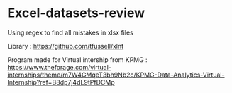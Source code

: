 # Excel-datasets-review
Using regex to find all mistakes in xlsx files 

Library : https://github.com/tfussell/xlnt

Program made for Virtual intership from KPMG  : https://www.theforage.com/virtual-internships/theme/m7W4GMqeT3bh9Nb2c/KPMG-Data-Analytics-Virtual-Internship?ref=B8dp7j4dL9tPfDCMp


